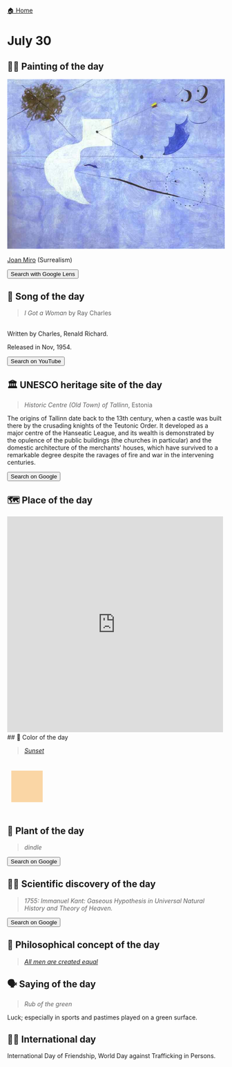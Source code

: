 
[🏠 Home](../../index.md)

# July 30

## 🧑‍🎨 Painting of the day

<img width="600" src="../img/Joan_Miro_2.jpg">

[Joan Miro](https://en.wikipedia.org/wiki/Joan_Miró) (Surrealism)

<button class="btn btn-success"
onclick=" window.open('https://lens.google.com/uploadbyurl?url=https://iretes.github.io/one-a-day/data/img/Joan_Miro_2.jpg','_blank')">
Search with Google Lens
</button>

## 🎼 Song of the day

> *I Got a Woman*
by Ray Charles

<br />Written by Charles, Renald Richard.

Released in Nov, 1954.

<button class="btn btn-success"
onclick=" window.open('http://www.youtube.com/search?q=I Got a Woman by Ray Charles','_blank')">
Search on YouTube
</button>

## 🏛️ UNESCO heritage site of the day

> *Historic Centre (Old Town) of Tallinn*, Estonia

<p>The origins of Tallinn date back to the 13th century, when a castle was built there by the crusading knights of the Teutonic Order. It developed as a major centre of the Hanseatic League, and its wealth is demonstrated by the opulence of the public buildings (the churches in particular) and the domestic architecture of the merchants' houses, which have survived to a remarkable degree despite the ravages of fire and war in the intervening centuries.</p>

<button class="btn btn-success"
onclick=" window.open('http://www.google.com/search?q=Historic Centre (Old Town) of Tallinn','_blank')">
Search on Google
</button>

## 🗺️ Place of the day

<iframe
src="https://www.mapcrunch.com"
name="mapcrunch"
width="500"
height="500"
allowTransparency="true"
scrolling="no"
frameborder="0"
>
</iframe>
## 🎨 Color of the day

> *[Sunset](https://en.wikipedia.org/wiki/Sunset_(color))*

<div style="color:#FAD6A5; font-size: 100px;">&#9632;</div>

## 🌿 Plant of the day

> *dindle*

<button class="btn btn-success"
onclick=" window.open('http://www.google.com/search?q=dindle','_blank')">
Search on Google
</button>

## 🧑‍🔬 Scientific discovery of the day

> *1755: Immanuel Kant: Gaseous Hypothesis in Universal Natural History and Theory of Heaven.*

<button class="btn btn-success"
onclick=" window.open('http://www.google.com/search?q=1755: Immanuel Kant: Gaseous Hypothesis in Universal Natural History and Theory of Heaven.','_blank')"> 
Search on Google
</button>

## 💭 Philosophical concept of the day

> *[All men are created equal](https://en.wikipedia.org/wiki/All_men_are_created_equal)*

## 🗣️ Saying of the day

> *Rub of the green*

Luck; especially in sports and pastimes played on a green surface.

## 🏳️‍🌈 International day

International Day of Friendship, World Day against Trafficking in Persons.